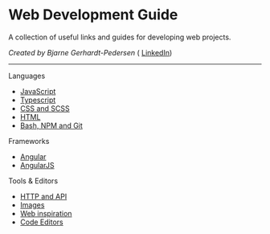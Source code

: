# Web Development Guide

A collection of useful links and guides for developing web projects.

_Created by Bjarne Gerhardt-Pedersen_ (
[LinkedIn](https://www.linkedin.com/in/bgpedersen/))

---

Languages

- [JavaScript](javascript.md)
- [Typescript](typescript.md)
- [CSS and SCSS](css-and-scss.md)
- [HTML](html.md)
- [Bash, NPM and Git](bash-npm-and-git.md)

Frameworks

- [Angular](angular.md)
- [AngularJS](angularjs.md)

Tools & Editors

- [HTTP and API](http-and-api.md)
- [Images](images.md)
- [Web inspiration](web-inspiration.md)
- [Code Editors](code-editors.md)
